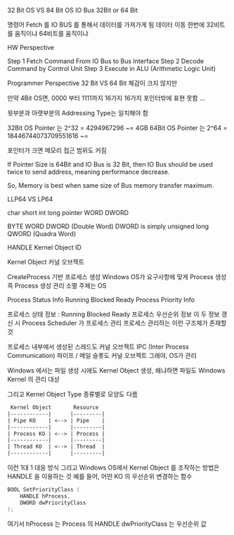 

32 Bit OS VS 84 Bit OS 
IO Bus 32Bit or 64 Bit 

명령어 Fetch 를 
IO BUS 를 통해서 데이터를 가져가게 됨 
데이터 이동 한번에 32비트를 움직이냐 64비트를 움직이냐 


HW Perspective 

Step 1 Fetch Command From IO Bus to Bus Interface 
Step 2 Decode Command by Control Unit 
Step 3 Execute in ALU (Arithmetic Logic Unit) 

Programmer Perspective 32 Bit VS 64 Bit 
체감이 크지 않지만 

만약 4Bit OS면, 0000 부터 1111까지 16가지 
16가지 포인터밖에 표현 못함 ... 

윗부분과 아랫부분의 Addressing Type는 일치해야 함 

32Bit OS Pointer 는 2^32 = 4294967296 ~= 4GB 
64Bit OS Pointer 는 2^64 = 18446744073709551616 ~= 

포인터가 크면 메모리 접근 범위도 커짐 

If Pointer Size is 64Bit and IO Bus is 32 Bit, then 
IO Bus should be used twice to send address, meaning 
performance decrease. 

So, Memory is best when same size of Bus memory transfer maximum. 


LLP64 VS LP64 

char short int long pointer 
WORD 
DWORD 

BYTE 
WORD 
DWORD (Double Word) 
DWORD is simply unsigned long 
QWORD (Quadra Word)

HANDLE 
Kernel Object ID 

Kernel Object 
커널 오브젝트 

CreateProcess 기반 프로세스 생성 
Windows OS가 요구사항에 맞게 Process 생성
즉 Process 생성 관리 소멸 주체는 OS 

Process Status Info 
Running Blocked Ready 
Process Priority Info 

프로세스 상태 정보 : Running Blocked Ready
프로세스 우선순위 정보 
이 두 정보 갱신 시 Process Scheduler 가 프로세스 관리 
프로세스 관리하는 이런 구조체가 존재할 것 

프로세스 내부에서 생성된 스레드도 커널 오브젝트 
IPC (Inter Process Communication) 파이프 / 메일 슬롯도 커널 오브젝트 
그래야, OS가 관리 

Windows 에서는 파일 생성 시에도 Kernel Object 생성, 왜냐하면 
파일도 Windows Kernel 의 관리 대상 

그리고 Kernel Object Type 종류별로 모양도 다름 

```txt
 Kernel Object       Resource 
|------------|      |---------|
| Pipe KO    | <--> | Pipe    |
|------------|      |---------|
| Process KO | <--> | Process |
|------------|      |---------|
| Thread KO  | <--> | Thread  |
|------------|      |---------|
```

이런 1대 1 대응 방식 
그리고 Windows OS에서 Kernel Object 를 조작하는 방법은 
HANDLE 을 이용하는 것 예를 들어, 
어떤 KO 의 우선순위 변경하는 함수 
```cpp
BOOL SetPriorityClass (
    HANDLE hProcess, 
    DWORD dwPriorityClass 
);
```
여기서 hProcess 는 Process 의 HANDLE 
dwPriorityClass 는 우선순위 값 



